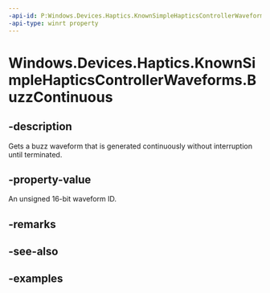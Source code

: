 ```yaml
---
-api-id: P:Windows.Devices.Haptics.KnownSimpleHapticsControllerWaveforms.BuzzContinuous
-api-type: winrt property
---
```


<!-- Property syntax.
public ushort BuzzContinuous { get; }
-->

# Windows.Devices.Haptics.KnownSimpleHapticsControllerWaveforms.BuzzContinuous

## -description
Gets a buzz waveform that is generated continuously without interruption until terminated.

## -property-value
An unsigned 16-bit waveform ID.  

## -remarks

## -see-also

## -examples

